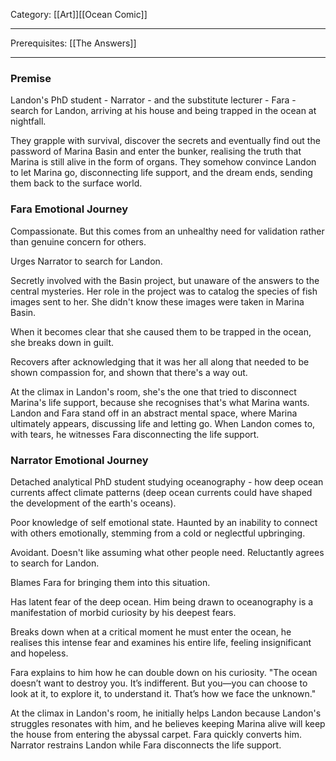 Category: [[Art]][[Ocean Comic]]
___
Prerequisites: [[The Answers]]
___
### Premise
Landon's PhD student - Narrator - and the substitute lecturer - Fara - search for Landon, arriving at his house and being trapped in the ocean at nightfall. 

They grapple with survival, discover the secrets and eventually find out the password of Marina Basin and enter the bunker, realising the truth that Marina is still alive in the form of organs. They somehow convince Landon to let Marina go, disconnecting life support, and the dream ends, sending them back to the surface world. 

### Fara Emotional Journey
Compassionate. But this comes from an unhealthy need for validation rather than genuine concern for others. 

Urges Narrator to search for Landon. 

Secretly involved with the Basin project, but unaware of the answers to the central mysteries. Her role in the project was to catalog the species of fish images sent to her. She didn't know these images were taken in Marina Basin. 

When it becomes clear that she caused them to be trapped in the ocean, she breaks down in guilt. 

Recovers after acknowledging that it was her all along that needed to be shown compassion for, and shown that there's a way out. 

At the climax in Landon's room, she's the one that tried to disconnect Marina's life support, because she recognises that's what Marina wants. Landon and Fara stand off in an abstract mental space, where Marina ultimately appears, discussing life and letting go. When Landon comes to, with tears, he witnesses Fara disconnecting the life support. 
### Narrator Emotional Journey
Detached analytical PhD student studying oceanography - how deep ocean currents affect climate patterns (deep ocean currents could have shaped the development of the earth's oceans). 

Poor knowledge of self emotional state. Haunted by an inability to connect with others emotionally, stemming from a cold or neglectful upbringing. 

Avoidant. Doesn't like assuming what other people need. Reluctantly agrees to search for Landon. 

Blames Fara for bringing them into this situation. 

Has latent fear of the deep ocean. Him being drawn to oceanography is a manifestation of morbid curiosity by his deepest fears. 

Breaks down when at a critical moment he must enter the ocean, he realises this intense fear and examines his entire life, feeling insignificant and hopeless. 

Fara explains to him how he can double down on his curiosity. "The ocean doesn’t want to destroy you. It’s indifferent. But you—you can choose to look at it, to explore it, to understand it. That’s how we face the unknown." 

At the climax in Landon's room, he initially helps Landon because Landon's struggles resonates with him, and he believes keeping Marina alive will keep the house from entering the abyssal carpet. Fara quickly converts him. Narrator restrains Landon while Fara disconnects the life support. 